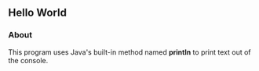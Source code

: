 ## Hello World

### About

This program uses Java's built-in method named <b>println</b> to print text out of the console.
